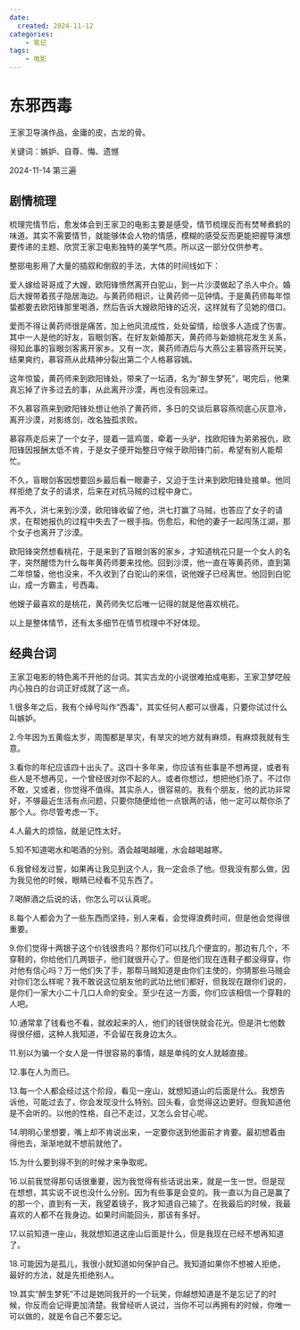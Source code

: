 ```yaml
---
date:
  created: 2024-11-12
categories: 
    - 笔记
tags:
    - 电影
---
```

# 东邪西毒

王家卫导演作品，金庸的皮，古龙的骨。  

关键词：嫉妒、自尊、悔、遗憾  

2024-11-14 第三遍

## 剧情梳理

梳理完情节后，愈发体会到王家卫的电影主要是感受，情节梳理反而有焚琴煮鹤的味道。其实不需要情节，就能够体会人物的情感，模糊的感受反而更能把握导演想要传递的主题、欣赏王家卫电影独特的美学气质。所以这一部分仅供参考。  

整部电影用了大量的插叙和倒叙的手法，大体的时间线如下：

爱人嫁给哥哥成了大嫂，欧阳锋愤然离开白驼山，到一片沙漠做起了杀人中介。婚后大嫂带着孩子隐居海边。与黄药师相识，让黄药师一见钟情。于是黄药师每年惊蛰都要去欧阳锋那里喝酒，然后告诉大嫂欧阳锋的近况，这样就有了见她的借口。  

爱而不得让黄药师很是痛苦，加上他风流成性，处处留情，给很多人造成了伤害。其中一人是他的好友，盲眼剑客。在好友新婚那天，黄药师与新娘桃花发生关系，得知此事的盲眼剑客离开家乡。又有一次，黄药师酒后与大燕公主慕容燕开玩笑，结果爽约，慕容燕从此精神分裂出第二个人格慕容嫣。  

这年惊蛰，黄药师来到欧阳锋处，带来了一坛酒，名为“醉生梦死”，喝完后，他果真忘掉了许多过去的事，从此离开沙漠，再也没有回来过。  

不久慕容燕来到欧阳锋处想让他杀了黄药师，多日的交谈后慕容燕彻底心灰意冷，离开沙漠，对影练剑，改名独孤求败。  

慕容燕走后来了一个女子，提着一篮鸡蛋，牵着一头驴，找欧阳锋为弟弟报仇，欧阳锋因报酬太低不肯，于是女子便开始整日守候于欧阳锋门前，希望有别人能帮忙。  

不久，盲眼剑客因想要回乡最后看一眼妻子，又迫于生计来到欧阳锋处接单。他同样拒绝了女子的请求，后来在对抗马贼的过程中身亡。  

再不久，洪七来到沙漠，欧阳锋收留了他，洪七打赢了马贼，也答应了女子的请求，在帮她报仇的过程中失去了一根手指。伤愈后，和他的妻子一起闯荡江湖，那个女子也离开了沙漠。  

欧阳锋突然想看桃花，于是来到了盲眼剑客的家乡，才知道桃花只是一个女人的名字，突然醒悟为什么每年黄药师要来找他。回到沙漠，他一直在等黄药师，直到第二年惊蛰，他也没来，不久收到了白驼山的来信，说他嫂子已经离世。他回到白驼山，成一方霸主，号西毒。  

他嫂子最喜欢的是桃花，黄药师失忆后唯一记得的就是他喜欢桃花。  

以上是整体情节，还有太多细节在情节梳理中不好体现。

## 经典台词

王家卫电影的特色离不开他的台词。其实古龙的小说很难拍成电影，王家卫梦呓般内心独白的台词正好成就了这一点。  

1.很多年之后，我有个绰号叫作“西毒”，其实任何人都可以很毒，只要你试过什么叫嫉妒。  

2.今年因为五黄临太岁，周围都是旱灾，有旱灾的地方就有麻烦，有麻烦我就有生意。  

3.看你的年纪应该四十出头了。这四十多年来，你应该有些事是不想再提，或者有些人是不想再见，一个曾经很对你不起的人。或者你想过，想把他们杀了。不过你不敢，又或者，你觉得不值得。其实杀人，很容易的。我有个朋友，他的武功非常好，不够最近生活有点问题，只要你随便给他一点银两的话，他一定可以帮你杀了那个人。你尽管考虑一下。  

4.人最大的烦恼，就是记性太好。  

5.知不知道喝水和喝酒的分别。酒会越喝越暖，水会越喝越寒。  

6.我曾经发过誓，如果再让我见到这个人，我一定会杀了他。但我没有那么做，因为我见他的时候，眼睛已经看不见东西了。  

7.喝醉酒之后说的话，你怎么可以认真呢。  

8.每个人都会为了一些东西而坚持，别人来看，会觉得浪费时间，但是他会觉得很重要。  

9.你们觉得十两银子这个价钱很贵吗？那你们可以找几个便宜的，那边有几个，不穿鞋的，你给他们几两银子，他们就很开心了。但是他们现在连鞋子都没得穿，你对他有信心吗？万一他们失了手，那帮马贼知道是由你们主使的，你猜那些马贼会对你们怎么样呢？我不敢说这位朋友他的武功比他们都好，但我现在跟你们说的，是你们一家大小二十几口人命的安全。至少在这一方面，你们应该相信一个穿鞋的人吧。  

10.通常拿了钱看也不看，就收起来的人，他们的钱很快就会花光。但是洪七他数得很仔细，这种人我知道，不会留在我身边太久。  

11.别以为骗一个女人是一件很容易的事情，越是单纯的女人就越直接。  

12.事在人为而已。  

13.每一个人都会经过这个阶段，看见一座山，就想知道山的后面是什么。我想告诉他，可能过去了，你会发现没什么特别。回头看，会觉得这边更好。但我知道他是不会听的。以他的性格，自己不走过，又怎么会甘心呢。  

14.明明心里想要，嘴上却不肯说出来，一定要你送到他面前才肯要。最初想着由得他去，渐渐地就不想前就他了。  

15.为什么要到得不到的时候才来争取呢。  

16.以前我觉得那句话很重要，因为我觉得有些话说出来，就是一生一世。但是现在想想，其实说不说也没什么分别。因为有些事是会变的。我一直以为自己是赢了的那一个，直到有一天，我望着镜子，我才知道自己输了。在我最后的时候，我最喜欢的人都不在我身边。如果时间能回头，那该有多好。  

17.以前知道一座山，我就想知道这座山后面是什么，但是我现在已经不想再知道了。  

18.可能因为是孤儿，我很小就知道如何保护自己。我知道如果你不想被人拒绝，最好的方法，就是先拒绝别人。  

19.其实“醉生梦死”不过是她同我开的一个玩笑，你越想知道是不是忘记了的时候，你反而会记得更加清楚。我曾经听人说过，当你不可以再拥有的时候，你唯一可以做的，就是令自己不要忘记。


